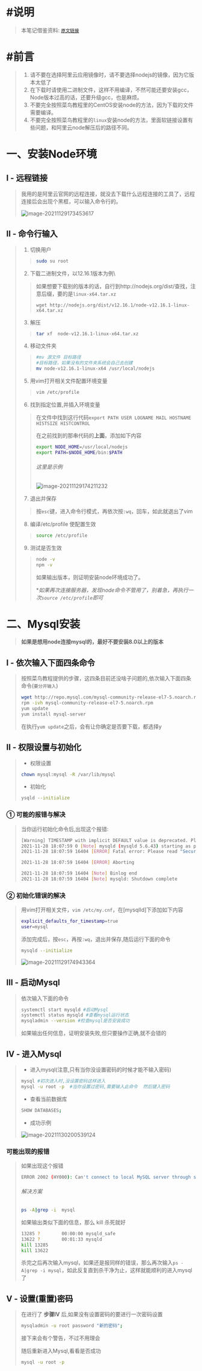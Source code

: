# #说明

>本笔记借鉴资料: [`原文链接`](https://www.cnblogs.com/tourey-fatty/p/12553144.html)

# #前言

>1. 请不要在选择阿里云应用镜像时，请不要选择nodejs的镜像，因为它版本太低了
>2. 在下载时请使用二进制文件，这样不用编译，不然可能还要安装gcc，Node版本过高的话，还要升级gcc，也是麻烦。
>3. 不要完全按照菜鸟教程里的CentOS安装node的方法，因为下载的文件需要编译。
>4. 不要完全按照菜鸟教程里的`linux`安装node的方法，里面软链接设置有些问题，和阿里云node解压后的路径不同。

# 一、安装Node环境

## Ⅰ - 远程链接

>我用的是阿里云官网的远程连接，就没去下载什么远程连接的工具了，远程连接后会出现个黑框，可以输入命令行的。
>
>![image-20211129173453617](README的图片/image-20211129173453617.png)

## Ⅱ - 命令行输入

>1. 切换用户
>
>   >```sh
>   >sudo su root
>   >```
>
>2. 下载二进制文件，以12.16.1版本为例\
>
>   >如果想要下载别的版本的话，自行到http://nodejs.org/dist/查找，注意后缀，要的是`linux-x64.tar.xz`
>   >
>   >```shell
>   >wget http://nodejs.org/dist/v12.16.1/node-v12.16.1-linux-x64.tar.xz 
>   >```
>
>3. 解压
>
>   >```sh
>   >tar xf  node-v12.16.1-linux-x64.tar.xz     
>   >```
>
>4. 移动文件夹
>
>   >```sh
>   >#mv 源文件 目标路径
>   >#目标路径，如果没有的文件夹系统会自己去创建
>   >mv node-v12.16.1-linux-x64 /usr/local/nodejs
>   >```
>
>5. 用vim打开相关文件配置环境变量
>
>   >```sh
>   >vim /etc/profile
>   >```
>
>6. 找到指定位置,并插入环境变量
>
>   >在文件中找到这行代码`export PATH USER LOGNAME MAIL HOSTNAME HISTSIZE HISTCONTROL`
>   >
>   >在之前找到的那串代码的**上面**，添加如下内容
>   >
>   >```sh
>   >export NODE_HOME=/usr/local/nodejs
>   >export PATH=$NODE_HOME/bin:$PATH
>   >```
>   >
>   >###### 这里是示例
>   >
>   >![image-20211129174211232](README的图片/image-20211129174211232.png) 
>
>7. 退出并保存
>
>   >按`esc`键，进入命令行模式，再依次按`:wq`，回车，如此就退出了vim
>
>8. 编译/etc/profile 使配置生效
>
>   >```sh
>   >source /etc/profile
>   >```
>
>9. 测试是否生效
>
>   >```sh
>   >node -v
>   >npm -v
>   >```
>   >
>   >如果输出版本，则证明安装node环境成功了。
>   >
>   >**如果再次连接服务器，发现node命令不管用了，别着急，再执行一次`source /etc/profile`即可*

# 二、Mysql安装

>**如果是想用node连接mysql的，最好不要安装8.0以上的版本**

## Ⅰ - 依次输入下面四条命令

>按照菜鸟教程提供的步骤，这四条目前还没啥子问题的,依次输入下面四条命令(`要分开输入`)
>
>```sh
>wget http://repo.mysql.com/mysql-community-release-el7-5.noarch.rpm
>rpm -ivh mysql-community-release-el7-5.noarch.rpm
>yum update
>yum install mysql-server
>```
>
>在执行`yum update`之后，会有让你确定是否要下载，都选择y

## Ⅱ - 权限设置与初始化

>* 权限设置
>
>  ```sh
>  chown mysql:mysql -R /var/lib/mysql
>  ```
>
>* 初始化
>
>  ```sh
>  ysqld --initialize
>  ```

### ① 可能的报错与解决

>当你运行初始化命令后,出现这个报错:
>
>```sh
>[Warning] TIMESTAMP with implicit DEFAULT value is deprecated. Please use --explicit_defaults_for_timestamp server option (see documentation for more details).
>2021-11-28 18:07:59 0 [Note] mysqld (mysqld 5.6.43) starting as process 16404 ...
>2021-11-28 18:07:59 16404 [ERROR] Fatal error: Please read "Security" section of the manual to find out how to run mysqld as root!
>
>2021-11-28 18:07:59 16404 [ERROR] Aborting
>
>2021-11-28 18:07:59 16404 [Note] Binlog end
>2021-11-28 18:07:59 16404 [Note] mysqld: Shutdown complete
>```

### ② 初始化错误的解决

>用vim打开相关文件，`vim /etc/my.cnf`，在[mysqlId]下添加如下内容
>
>```sh
>explicit_defaults_for_timestamp=true
>user=mysql
>```
>
>添加完成后，按`esc`，再按`:wq`，退出并保存,随后运行下面的命令
>
>```sh
>mysqld --initialize
>```
>
>![image-20211129174943364](README的图片/image-20211129174943364.png) 

## Ⅲ - 启动Mysql

>依次输入下面的命令
>
>```sh
>systemctl start mysqld #启动Mysql
>systemctl status mysqld #查看mysql运行状态
>mysqladmin --version #检查mysql是否安装成功
>```
>
>如果输出任何信息，证明安装失败,但只要操作正确,就不会错的

## Ⅳ - 进入Mysql

>* 进入mysql(注意,只有当你没设置密码的时候才能不输入密码)
>
>  ```sh
>  mysql #初次进入时,没设置密码这样进入
>  mysql -u root -p  #当你设置过密码,需要输入此命令  然后键入密码
>  ```
>
>* 查看当前数据库
>
>  ```sh
>  SHOW DATABASES;
>  ```
>
>* 成功示例
>
>  ![image-20211130200539124](README的图片/image-20211130200539124.png) 

### 可能出现的报错

>如果出现这个报错
>
>```sh
>ERROR 2002 (HY000): Can't connect to local MySQL server through socket '/var/lib/mysql/mysql.sock' (2)
>```
>
>###### 解决方案
>
>```sh
> ps -A|grep -i  mysql
>```
>
>如果输出类似下面的信息，那么 kill 杀死就好
>
>```sh
> 13285 ?        00:00:00 mysqld_safe
> 13622 ?        00:01:33 mysqld
>kill 13285
>kill 13622
>```
>
>杀完之后再次输入mysql，如果还是报同样的错误，那么再次输入`ps -A|grep -i mysql`，如此反复直到杀干净为止，这样就能顺利的进入mysql了

## Ⅴ - 设置(重置)密码

>在进行了 **步骤Ⅳ** 后,如果没有设置密码的要进行一次密码设置
>
>```sh
>mysqladmin -u root password "新的密码";
>```
>
>接下来会有个警告，不过不用理会
>
>随后重新进入Mysql,看看是否成功
>
>```sh
>mysql -u root -p
>```
>
>

